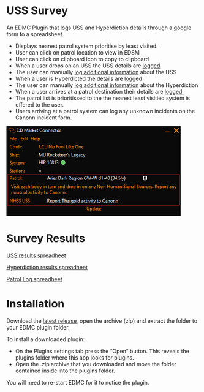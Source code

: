 # USS Survey 
An EDMC Plugin that logs USS and Hyperdiction details through a google form to a spreadsheet.

* Displays nearest patrol system prioritise by least visited.
* User can click on patrol location to view in EDSM
* User can click on clipboard icon to copy to clipboard
* When a user drops on an USS the USS details are [logged](https://docs.google.com/spreadsheets/d/1_LsPtmXS7aUGYTJ-OomdE4gsYqkrYsmS7qzSpIUhQ4s/edit?usp=sharing)
* The user can manually [log additional information](https://docs.google.com/spreadsheets/d/1IA3HxotFUXh9qJi3v-wtcenvMF-znamfQ8JtNJbiZdo/edit#gid=1466834969) about the USS
* When a user is Hyperdicted the details are [logged](https://docs.google.com/spreadsheets/d/1grRDdXb6-6W1oxAVzPvvqTQDiVuExqAnvR97Q7cvrMA/edit?usp=sharing)
* The user can manually [log additional information](https://docs.google.com/spreadsheets/d/1IA3HxotFUXh9qJi3v-wtcenvMF-znamfQ8JtNJbiZdo/edit#gid=1466834969) about the Hyperdiction
* When a user arrives at a patrol destination their details are [logged.](https://docs.google.com/spreadsheets/d/1zlSh5fHg2ZM9fdLE4xl_GlPX0b0BFpbxarvKhRMUMi0/edit?usp=sharing)
* The patrol list is prioritissed to the the nearest least visitied system is offered to the user.
* Users arriving at a patrol system can log any unknown incidents on the Canonn incident form. 


![Screenshot](screenshot.png)

# Survey Results

[USS results spreadheet](https://docs.google.com/spreadsheets/d/1_LsPtmXS7aUGYTJ-OomdE4gsYqkrYsmS7qzSpIUhQ4s/edit?usp=sharing)

[Hyperdiction results spreadheet](https://docs.google.com/spreadsheets/d/1grRDdXb6-6W1oxAVzPvvqTQDiVuExqAnvR97Q7cvrMA/edit?usp=sharing)

[Patrol Log spreadheet](https://docs.google.com/spreadsheets/d/1zlSh5fHg2ZM9fdLE4xl_GlPX0b0BFpbxarvKhRMUMi0/edit?usp=sharing)


# Installation
Download the [latest release](https://github.com/NoFoolLikeOne/EDMC-USS-Survey/releases/download/3.0b/EDMC-USS-Survey-3.0b.zip), open the archive (zip) and extract the folder  to your EDMC plugin folder.

To install a downloaded plugin:

* On the Plugins settings tab press the “Open” button. This reveals the plugins folder where this app looks for plugins.
* Open the .zip archive that you downloaded and move the folder contained inside into the plugins folder.

You will need to re-start EDMC for it to notice the plugin.

